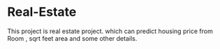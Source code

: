 # Real-Estate
This project is real estate project. which can predict housing price from Room , sqrt feet area and some other details.

